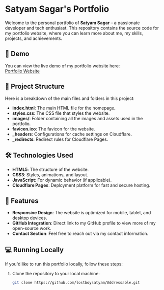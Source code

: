 # Satyam Sagar's Portfolio

Welcome to the personal portfolio of **Satyam Sagar** – a passionate developer and tech enthusiast. This repository contains the source code for my portfolio website, where you can learn more about me, my skills, projects, and achievements.

## 🚀 Demo

You can view the live demo of my portfolio website here:  
[Portfolio Website](https://addressable-d1i.pages.dev)

## 📂 Project Structure

Here is a breakdown of the main files and folders in this project:

- **index.html**: The main HTML file for the homepage.
- **styles.css**: The CSS file that styles the website.
- **images/**: Folder containing all the images and assets used in the portfolio.
- **favicon.ico**: The favicon for the website.
- **_headers**: Configurations for cache settings on Cloudflare.
- **_redirects**: Redirect rules for Cloudflare Pages.

## 🛠️ Technologies Used

- **HTML5**: The structure of the website.
- **CSS3**: Styles, animations, and layout.
- **JavaScript**: For dynamic behavior (if applicable).
- **Cloudflare Pages**: Deployment platform for fast and secure hosting.

## 📌 Features

- **Responsive Design**: The website is optimized for mobile, tablet, and desktop devices.
- **GitHub Integration**: Direct link to my GitHub profile to view more of my open-source work.
- **Contact Section**: Feel free to reach out via my contact information.

## 💻 Running Locally

If you'd like to run this portfolio locally, follow these steps:

1. Clone the repository to your local machine:
   ```bash
   git clone https://github.com/lostboysatyam/Addressable.git
